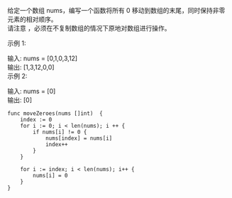 给定一个数组 nums，编写一个函数将所有 0 移动到数组的末尾，同时保持非零元素的相对顺序。  
请注意 ，必须在不复制数组的情况下原地对数组进行操作。  
 

示例 1:  

输入: nums = [0,1,0,3,12]  
输出: [1,3,12,0,0]  
示例 2:  

输入: nums = [0]  
输出: [0]  


```
func moveZeroes(nums []int)  {
    index := 0 
    for i := 0; i < len(nums); i ++ {
        if nums[i] != 0 {
            nums[index] = nums[i]
            index++
        }
    }

    for i := index; i < len(nums); i++ {
        nums[i] = 0
    }
}
```
